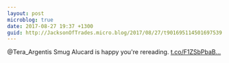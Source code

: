 ```yaml
---
layout: post
microblog: true
date: 2017-08-27 19:37 +1300
guid: http://JacksonOfTrades.micro.blog/2017/08/27/t901695114501697539.html
---
```

@Tera_Argentis Smug Alucard is happy you're rereading. [t.co/F1ZSbPbaB...](https://t.co/F1ZSbPbaBw)
